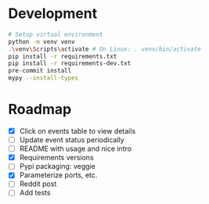 # Development
```bash
# Setup virtual environment
python -m venv venv
.\venv\Scripts\activate # On Linux: . venv/bin/activate
pip install -r requirements.txt
pip install -r requirements-dev.txt
pre-commit install
mypy --install-types
```

# Roadmap
- [X] Click on events table to view details
- [ ] Update event status periodically
- [ ] README with usage and nice intro
- [X] Requirements versions
- [ ] Pypi packaging: veggie
- [X] Parameterize ports, etc.
- [ ] Reddit post
- [ ] Add tests
